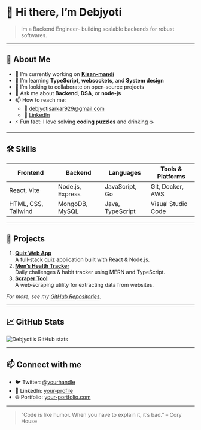 <!--
  Profile README Template
  Replace all [PLACEHOLDER] text and URLs with your own information!
-->

# 👋 Hi there, I’m Debjyoti

> Im a Backend Engineer- building scalable backends for robust softwares.

---

## 🚀 About Me

- 🔭 I’m currently working on **[Kisan-mandi](https://github.com/Debzoti/Kisan-Mandi)**  
- 🌱 I’m learning **TypeScript**, **websockets**, and **System design**  
- 👯 I’m looking to collaborate on open‑source projects  
- 💬 Ask me about **Backend**, **DSA**, or **node-js**  
- 📫 How to reach me:
  - 📧 [debjyotisarkar929@gmail.com](mailto:debjyotisarkar929@gmail.com)
  - 💼 [LinkedIn](https://www.linkedin.com/in/vicky990/)
- ⚡ Fun fact: I love solving **coding puzzles** and drinking ☕

---

## 🛠️ Skills

| Frontend         | Backend          | Languages        | Tools & Platforms     |
| ---------------- | ---------------- | ---------------- | --------------------- |
| React, Vite      | Node.js, Express | JavaScript, Go   | Git, Docker, AWS      |
| HTML, CSS, Tailwind | MongoDB, MySQL | Java, TypeScript | Visual Studio Code    |

---

## 📂 Projects

1. **[Quiz Web App](https://github.com/username/quiz-app)**  
   A full‑stack quiz application built with React & Node.js.  
2. **[Men’s Health Tracker](https://github.com/username/health-app)**  
   Daily challenges & habit tracker using MERN and TypeScript.  
3. **[Scraper Tool](https://github.com/username/scraper)**  
   A web‑scraping utility for extracting data from websites.

_For more, see my [GitHub Repositories](https://github.com/username?tab=repositories)._

---

## 📈 GitHub Stats

![Debjyoti’s GitHub stats](https://github-readme-stats.vercel.app/api?username=Debzoti&show_icons=true&theme=radical)

---

## 📫 Connect with me

- 🐦 Twitter: [@yourhandle](https://twitter.com/yourhandle)
- 💼 LinkedIn: [your-profile](https://www.linkedin.com/in/your-profile)
- 🌐 Portfolio: [your-portfolio.com](https://your-portfolio.com)

---

> “Code is like humor. When you have to explain it, it’s bad.” – Cory House




<!---
Debzoti/Debzoti is a ✨ special ✨ repository because its `README.md` (this file) appears on your GitHub profile.
You can click the Preview link to take a look at your changes.
--->
